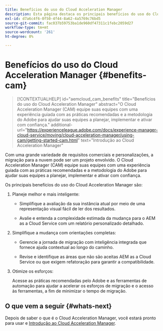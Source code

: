```yaml
---
title: Benefícios do uso do Cloud Acceleration Manager
description: Esta página destaca os principais benefícios do uso do Cloud Acceleration Manager.
exl-id: d7a6c4f6-0f50-4f44-8a62-4a5769c76bd5
source-git-commit: fac037b59753ba1de960df47311c1febc2059d27
workflow-type: tm+mt
source-wordcount: '261'
ht-degree: 0%

---
```


# Benefícios do uso do Cloud Acceleration Manager {#benefits-cam}

>[!CONTEXTUALHELP]
>id="aemcloud_cam_benefits"
>title="Benefícios do uso do Cloud Acceleration Manager"
>abstract="O Cloud Acceleration Manager (CAM) equipe suas equipes com uma experiência guiada com as práticas recomendadas e a metodologia do Adobe para ajudar suas equipes a planejar, implementar e ativar com confiança."
>additional-url="https://experienceleague.adobe.com/docs/experience-manager-cloud-service/moving/cloud-acceleration-manager/using-cam/getting-started-cam.html" text="Introdução ao Cloud Acceleration Manager"

Com uma grande variedade de requisitos comerciais e personalizações, a migração para a nuvem pode ser um projeto envolvido. O Cloud Acceleration Manager (CAM) equipe suas equipes com uma experiência guiada com as práticas recomendadas e a metodologia do Adobe para ajudar suas equipes a planejar, implementar e ativar com confiança.

Os principais benefícios do uso do Cloud Acceleration Manager são:

1. Planeje melhor e mais inteligente:

   * Simplifique a avaliação da sua instância atual por meio de uma representação visual fácil de ler dos resultados.

   * Avalie e entenda a complexidade estimada da mudança para o AEM as a Cloud Service com um relatório personalizado detalhado.

1. Simplifique a mudança com orientações completas:

   * Gerencie a jornada de migração com inteligência integrada que fornece ajuda contextual ao longo do caminho.

   * Revise e identifique as áreas que não são aceitas AEM as a Cloud Service ou que exigem refatoração para garantir a compatibilidade.

1. Otimize os esforços:

   Acesse as práticas recomendadas pelo Adobe e as ferramentas de automação para ajudar a acelerar os esforços de migração e o acesso às ferramentas, a fim de minimizar o tempo de migração.

## O que vem a seguir {#whats-next}

Depois de saber o que é o Cloud Acceleration Manager, você estará pronto para usar e [Introdução ao Cloud Acceleration Manager](https://experienceleague.adobe.com/docs/experience-manager-cloud-service/moving/cloud-acceleration-manager/using-cam/getting-started-cam.html?lang=en).
